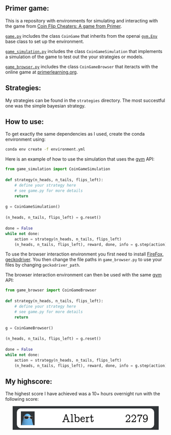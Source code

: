 ## Primer game:

This is a repository with environments for simulating and interacting with the game from [Coin Flip Cheaters: A game from Primer](https://www.youtube.com/watch?v=QC91Bf8hQVo).

[`game.py`](game.py) includes the class `CoinGame` that inherits from the openai [`gym.Env`](https://github.com/openai/gym/blob/master/gym/core.py) base class to set up the environment.

[`game_simulation.py`](game_simulation.py) includes the class `CoinGameSimulation` that implements a simulation of the game to test out the your strategies or models.

[`game_browser.py`](game_browser.py) includes the class `CoinGameBrowser` that iteracts with the online game at [primerlearning.org](https://primerlearning.org/).

## Strategies:

My strategies can be found in the `strategies` directory.
The most succestful one was the simple bayesian strategy.

## How to use:

To get exactly the same dependencies as I used, create the conda environment using:

```bash
conda env create -f environment.yml
```

Here is an example of how to use the simulation that uses the [gym](https://github.com/openai/gym/) API:

```python
from game_simulation import CoinGameSimulation

def strategy(n_heads, n_tails, flips_left):
    # define your strategy here
    # see game.py for more details
    return 

g = CoinGameSimulation()

(n_heads, n_tails, flips_left) = g.reset()

done = False
while not done:
    action = strategy(n_heads, n_tails, flips_left)
    (n_heads, n_tails, flips_left), reward, done, info = g.step(action)
```	

To use the browser interaction environment you first need to install [FireFox](https://www.mozilla.org/en-US/firefox/new/), [geckodriver](https://github.com/mozilla/geckodriver/releases/).
You then change the file paths in `game_browser.py` to use your files by changing `geckodriver_path`.

The browser interaction environment can then be used with the same [gym](https://github.com/openai/gym/) API:

```python
from game_browser import CoinGameBrowser

def strategy(n_heads, n_tails, flips_left):
    # define your strategy here
    # see game.py for more details
    return 

g = CoinGameBrowser()

(n_heads, n_tails, flips_left) = g.reset()

done = False
while not done:
    action = strategy(n_heads, n_tails, flips_left)
    (n_heads, n_tails, flips_left), reward, done, info = g.step(action)
```	

## My highscore:

The highest score I have achieved was a 10+ hours overnight run with the following score:

<p align="center" title = "My highscore">
  <img src="assets/highscore.png" />
</p>
